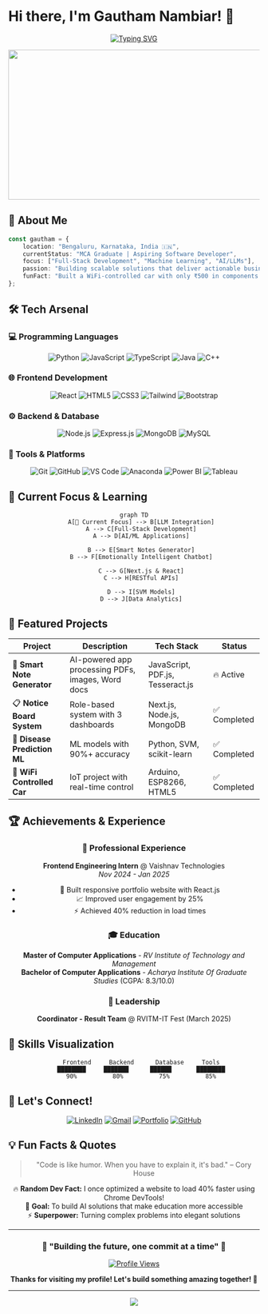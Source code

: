 # Hi there, I'm Gautham Nambiar! 👋

<div align="center">
  
[![Typing SVG](https://readme-typing-svg.herokuapp.com?font=Fira+Code&duration=3000&pause=1000&color=2196F3&center=true&vCenter=true&width=600&lines=Full-Stack+Developer+%7C+AI+Enthusiast;Building+Smart+Solutions+with+LLMs;Passionate+about+Education+%26+Innovation;Always+Learning%2C+Always+Growing+%F0%9F%9A%80)](https://git.io/typing-svg)

</div>

<div align="center">
  <img src="https://media.giphy.com/media/dWesBcTLavkZuG35MI/giphy.gif" width="600" height="300"/>
</div>

## 🚀 About Me

```typescript
const gautham = {
    location: "Bengaluru, Karnataka, India 🇮🇳",
    currentStatus: "MCA Graduate | Aspiring Software Developer",
    focus: ["Full-Stack Development", "Machine Learning", "AI/LLMs"],
    passion: "Building scalable solutions that deliver actionable business insights",
    funFact: "Built a WiFi-controlled car with only ₹500 in components! 🚗⚡"
};
```



## 🛠️ Tech Arsenal

### 💻 Programming Languages
<div align="center">
  
![Python](https://img.shields.io/badge/Python-3776AB?style=for-the-badge&logo=python&logoColor=white)
![JavaScript](https://img.shields.io/badge/JavaScript-F7DF1E?style=for-the-badge&logo=javascript&logoColor=black)
![TypeScript](https://img.shields.io/badge/TypeScript-007ACC?style=for-the-badge&logo=typescript&logoColor=white)
![Java](https://img.shields.io/badge/Java-ED8B00?style=for-the-badge&logo=java&logoColor=white)
![C++](https://img.shields.io/badge/C++-00599C?style=for-the-badge&logo=cplusplus&logoColor=white)

</div>

### 🌐 Frontend Development
<div align="center">
  
![React](https://img.shields.io/badge/React-20232A?style=for-the-badge&logo=react&logoColor=61DAFB)
![HTML5](https://img.shields.io/badge/HTML5-E34F26?style=for-the-badge&logo=html5&logoColor=white)
![CSS3](https://img.shields.io/badge/CSS3-1572B6?style=for-the-badge&logo=css3&logoColor=white)
![Tailwind](https://img.shields.io/badge/Tailwind_CSS-38B2AC?style=for-the-badge&logo=tailwind-css&logoColor=white)
![Bootstrap](https://img.shields.io/badge/Bootstrap-563D7C?style=for-the-badge&logo=bootstrap&logoColor=white)

</div>

### ⚙️ Backend & Database
<div align="center">
  
![Node.js](https://img.shields.io/badge/Node.js-43853D?style=for-the-badge&logo=node.js&logoColor=white)
![Express.js](https://img.shields.io/badge/Express.js-404D59?style=for-the-badge)
![MongoDB](https://img.shields.io/badge/MongoDB-4EA94B?style=for-the-badge&logo=mongodb&logoColor=white)
![MySQL](https://img.shields.io/badge/MySQL-00000F?style=for-the-badge&logo=mysql&logoColor=white)

</div>

### 🔧 Tools & Platforms
<div align="center">
  
![Git](https://img.shields.io/badge/Git-F05032?style=for-the-badge&logo=git&logoColor=white)
![GitHub](https://img.shields.io/badge/GitHub-100000?style=for-the-badge&logo=github&logoColor=white)
![VS Code](https://img.shields.io/badge/VS_Code-0078D4?style=for-the-badge&logo=visual%20studio%20code&logoColor=white)
![Anaconda](https://img.shields.io/badge/Anaconda-44A833?style=for-the-badge&logo=anaconda&logoColor=white)
![Power BI](https://img.shields.io/badge/Power_BI-F2C811?style=for-the-badge&logo=powerbi&logoColor=black)
![Tableau](https://img.shields.io/badge/Tableau-E97627?style=for-the-badge&logo=tableau&logoColor=white)

</div>

## 🎯 Current Focus & Learning

<div align="center">
  
```mermaid
graph TD
    A[🎯 Current Focus] --> B[LLM Integration]
    A --> C[Full-Stack Development]
    A --> D[AI/ML Applications]
    
    B --> E[Smart Notes Generator]
    B --> F[Emotionally Intelligent Chatbot]
    
    C --> G[Next.js & React]
    C --> H[RESTful APIs]
    
    D --> I[SVM Models]
    D --> J[Data Analytics]
```

</div>

## 🚀 Featured Projects

<div align="center">
  
| Project | Description | Tech Stack | Status |
|---------|-------------|------------|--------|
| 🤖 **Smart Note Generator** | AI-powered app processing PDFs, images, Word docs | JavaScript, PDF.js, Tesseract.js | 🔥 Active |
| 📋 **Notice Board System** | Role-based system with 3 dashboards | Next.js, Node.js, MongoDB | ✅ Completed |
| 🏥 **Disease Prediction ML** | ML models with 90%+ accuracy | Python, SVM, scikit-learn | ✅ Completed |
| 🚗 **WiFi Controlled Car** | IoT project with real-time control | Arduino, ESP8266, HTML5 | ✅ Completed |

</div>



## 🏆 Achievements & Experience

<div align="center">

### 💼 Professional Experience
**Frontend Engineering Intern** @ Vaishnav Technologies  
*Nov 2024 - Jan 2025*
- 🚀 Built responsive portfolio website with React.js
- 📈 Improved user engagement by 25%
- ⚡ Achieved 40% reduction in load times

### 🎓 Education
**Master of Computer Applications** - *RV Institute of Technology and Management*  
**Bachelor of Computer Applications** - *Acharya Institute Of Graduate Studies* (CGPA: 8.3/10.0)

### 🏅 Leadership
**Coordinator - Result Team** @ RVITM-IT Fest (March 2025)

</div>

## 🌟 Skills Visualization

<div align="center">
  
```ascii
    Frontend     Backend      Database     Tools
    ████████     ███████      ██████       ████████
    90%          80%          75%          85%
```

</div>

## 🤝 Let's Connect!

<div align="center">
  
[![LinkedIn](https://img.shields.io/badge/LinkedIn-0077B5?style=for-the-badge&logo=linkedin&logoColor=white)](https://www.linkedin.com/in/kgnambiar)
[![Gmail](https://img.shields.io/badge/Gmail-D14836?style=for-the-badge&logo=gmail&logoColor=white)](mailto:gauthamkn69@gmail.com)
[![Portfolio](https://img.shields.io/badge/Portfolio-FF5722?style=for-the-badge&logo=todoist&logoColor=white)](https://your-portfolio.com)
[![GitHub](https://img.shields.io/badge/GitHub-100000?style=for-the-badge&logo=github&logoColor=white)](https://github.com/YourGitHubUsername)

</div>



## 💡 Fun Facts & Quotes

<div align="center">
  
> "Code is like humor. When you have to explain it, it's bad." – Cory House

🔥 **Random Dev Fact:** I once optimized a website to load 40% faster using Chrome DevTools!  
🎯 **Goal:** To build AI solutions that make education more accessible  
⚡ **Superpower:** Turning complex problems into elegant solutions  

</div>

---

<div align="center">
  
### 🌟 "Building the future, one commit at a time" 🌟

[![Profile Views](https://komarev.com/ghpvc/?username=YourGitHubUsername&color=brightgreen&style=flat-square&label=Profile+Views)](https://github.com/YourGitHubUsername)

**Thanks for visiting my profile! Let's build something amazing together! 🚀**

</div>

---

<div align="center">
  <img src="https://capsule-render.vercel.app/api?type=waving&color=gradient&height=100&section=footer" />
</div>
